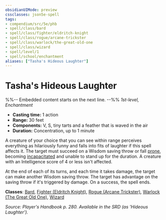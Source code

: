 ```yaml
---
obsidianUIMode: preview
cssclasses: json5e-spell
tags:
- compendium/src/5e/phb
- spell/class/bard
- spell/class/fighter/eldritch-knight
- spell/class/rogue/arcane-trickster
- spell/class/warlock/the-great-old-one
- spell/class/wizard
- spell/level/1
- spell/school/enchantment
aliases: ["Tasha's Hideous Laughter"]
---
```

# Tasha's Hideous Laughter
%%-- Embedded content starts on the next line. --%%
*1st-level, Enchantment*  

- **Casting time:** 1 action
- **Range:** 30 feet
- **Components:** V, S, tiny tarts and a feather that is waved in the air
- **Duration:** Concentration, up to 1 minute

A creature of your choice that you can see within range perceives everything as hilariously funny and falls into fits of laughter if this spell affects it. The target must succeed on a Wisdom saving throw or fall [prone](/Systems/5e/rules/conditions.md#prone), becoming [incapacitated](/Systems/5e/rules/conditions.md#incapacitated) and unable to stand up for the duration. A creature with an Intelligence score of 4 or less isn't affected.

At the end of each of its turns, and each time it takes damage, the target can make another Wisdom saving throw. The target has advantage on the saving throw if it's triggered by damage. On a success, the spell ends.

**Classes**: [Bard](/Systems/5e/classes/bard.md), [Fighter (Eldritch Knight)](/Systems/5e/classes/fighter-eldritch-knight.md), [Rogue (Arcane Trickster)](/Systems/5e/classes/rogue-arcane-trickster.md), [Warlock (The Great Old One)](/Systems/5e/classes/warlock-the-great-old-one.md), [Wizard](/Systems/5e/classes/wizard.md)

*Source: Player's Handbook p. 280. Available in the SRD (as 'Hideous Laughter').*